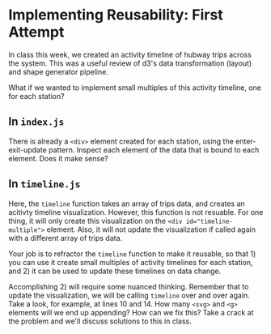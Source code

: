 # Implementing Reusability: First Attempt

In class this week, we created an activity timeline of hubway trips across the system. This was a useful review of d3's data transformation (layout) and shape generator pipeline.

What if we wanted to implement small multiples of this activity timeline, one for each station?

## In `index.js`
There is already a `<div>` element created for each station, using the enter-exit-update pattern. Inspect each element of the data that is bound to each element. Does it make sense?

## In `timeline.js`
Here, the `timeline` function takes an array of trips data, and creates an acitivty timeline visualization. However, this function is not resuable. For one thing, it will only create this visualization on the `<div id="timeline-multiple">` element. Also, it will not update the visualization if called again with a different array of trips data.

Your job is to refractor the `timeline` function to make it reusable, so that 1) you can use it create small multiples of activity timelines for each station, and 2) it can be used to update these timelines on data change.

Accomplishing 2) will require some nuanced thinking. Remember that to update the visualization, we will be calling `timeline` over and over again. Take a look, for example, at lines 10 and 14. How many `<svg>` and `<g>` elements will we end up appending? How can we fix this? Take a crack at the problem and we'll discuss solutions to this in class.